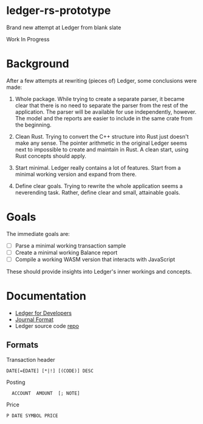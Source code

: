 # ledger-rs-prototype
Brand new attempt at Ledger from blank slate

Work In Progress

# Background

After a few attempts at rewriting (pieces of) Ledger, some conclusions were made:

1. Whole package.
While trying to create a separate parser, it became clear that there is no need to separate the parser from the rest of the application. The parser will be available for use independently, however.
The model and the reports are easier to include in the same crate from the beginning.

2. Clean Rust.
Trying to convert the C++ structure into Rust just doesn't make any sense. The pointer arithmetic in the original Ledger seems next to impossible to create and maintain in Rust. A clean start, using Rust concepts should apply.

3. Start minimal.
Ledger really contains a lot of features. Start from a minimal working version and expand from there.

4. Define clear goals.
Trying to rewrite the whole application seems a neverending task. Rather, define clear and small, attainable goals.

# Goals

The immediate goals are:

- [ ] Parse a minimal working transaction sample
- [ ] Create a minimal working Balance report
- [ ] Compile a working WASM version that interacts with JavaScript

These should provide insights into Ledger's inner workings and concepts.

# Documentation

- [Ledger for Developers](https://ledger-cli.org/doc/ledger3.html#Ledger-for-Developers)
- [Journal Format](https://ledger-cli.org/doc/ledger3.html#Journal-Format)
- Ledger source code [repo](https://github.com/ledger/ledger/)

## Formats

Transaction header
```
DATE[=EDATE] [*|!] [(CODE)] DESC
```

Posting
```
  ACCOUNT  AMOUNT  [; NOTE]
```

Price
```
P DATE SYMBOL PRICE
```
